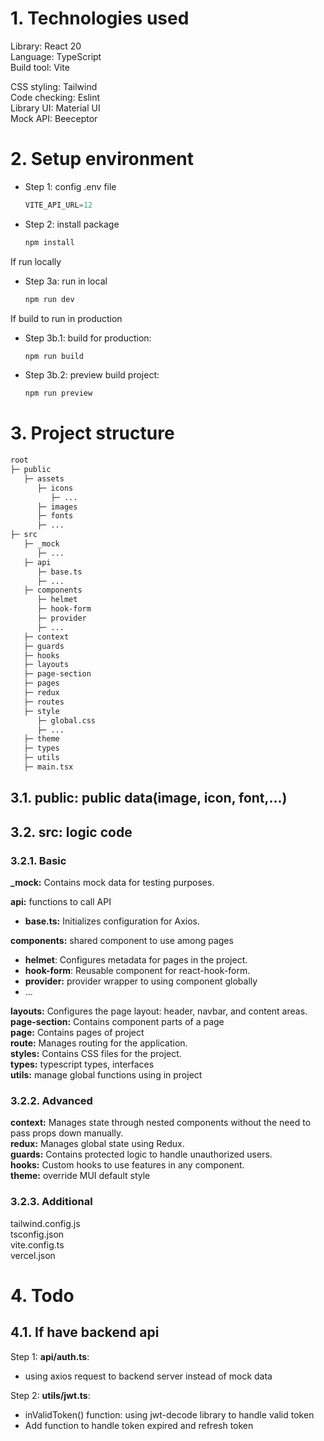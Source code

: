 # 1. Technologies used

Library: React 20<br/>
Language: TypeScript<br/>
Build tool: Vite<br/>

CSS styling: Tailwind<br/>
Code checking: Eslint<br/>
Library UI: Material UI<br/>
Mock API: Beeceptor<br/>

# 2. Setup environment
- Step 1: config .env file
  ```typescript
  VITE_API_URL=12
  ```
- Step 2: install package
  ```sh
  npm install
  ```
  
If run locally
- Step 3a: run in local
  ```sh
  npm run dev
  ```
  
If build to run in production
- Step 3b.1: build for production: 
  ```sh
  npm run build
  ```
- Step 3b.2: preview build project: 
  ```sh
  npm run preview
  ```


# 3. Project structure
```bash
root
├─ public
   ├─ assets
      ├─ icons
         ├─ ...
      ├─ images
      ├─ fonts
      ├─ ...
├─ src
   ├─ _mock
      ├─ ...
   ├─ api
      ├─ base.ts
      ├─ ...
   ├─ components
      ├─ helmet
      ├─ hook-form
      ├─ provider
      ├─ ...
   ├─ context
   ├─ guards
   ├─ hooks
   ├─ layouts
   ├─ page-section
   ├─ pages
   ├─ redux
   ├─ routes
   ├─ style
      ├─ global.css
      ├─ ...
   ├─ theme
   ├─ types
   ├─ utils
   ├─ main.tsx
```

## 3.1. public: public data(image, icon, font,...)
## 3.2. src: logic code
### 3.2.1. Basic
**_mock:** Contains mock data for testing purposes.

**api:** functions to call API
- **base.ts:** Initializes configuration for Axios.

**components:** shared component to use among pages
- **helmet**: Configures metadata for pages in the project.
- **hook-form**: Reusable component for react-hook-form.
- **provider:** provider wrapper to using component globally
- ...

**layouts:** Configures the page layout: header, navbar, and content areas.<br/>
**page-section:** Contains component parts of a page<br/>
**page:** Contains pages of project<br/>
**route:** Manages routing for the application.<br/>
**styles:** Contains CSS files for the project.<br/>
**types:** typescript types, interfaces<br/>
**utils:** manage global functions using in project<br/>

### 3.2.2. Advanced 

**context:** Manages state through nested components without the need to pass props down manually.<br/>
**redux:** Manages global state using Redux.<br/>
**guards:** Contains protected logic to handle unauthorized users.<br/>
**hooks:** Custom hooks to use features in any component.<br/>
**theme:** override MUI default style

### 3.2.3. Additional

tailwind.config.js<br/>
tsconfig.json<br/>
vite.config.ts<br/>
vercel.json<br/>

# 4. Todo
## 4.1. If have backend api
Step 1:
**api/auth.ts**: 
- using axios request to backend server instead of mock data

Step 2: **utils/jwt.ts**: 
- inValidToken() function: using jwt-decode library to handle valid token
- Add function to handle token expired and refresh token

